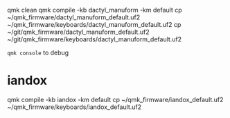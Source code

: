 qmk clean
qmk compile -kb dactyl_manuform -km default
cp ~/qmk_firmware/dactyl_manuform_default.uf2 ~/qmk_firmware/keyboards/dactyl_manuform_default.uf2
cp ~/git/qmk_firmware/dactyl_manuform_default.uf2 ~/git/qmk_firmware/keyboards/dactyl_manuform_default.uf2


`qmk console` to debug


# iandox
qmk compile -kb iandox -km default
cp ~/qmk_firmware/iandox_default.uf2 ~/qmk_firmware/keyboards/iandox_default.uf2

